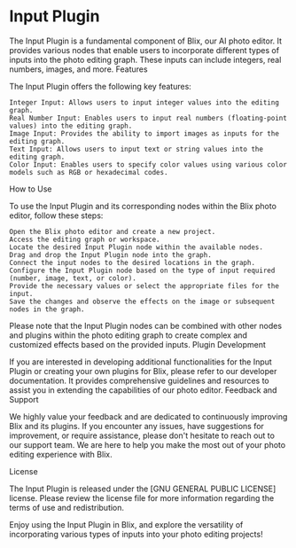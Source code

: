 # Input Plugin

The Input Plugin is a fundamental component of Blix, our AI photo editor. It provides various nodes that enable users to incorporate different types of inputs into the photo editing graph. These inputs can include integers, real numbers, images, and more.
Features

The Input Plugin offers the following key features:

    Integer Input: Allows users to input integer values into the editing graph.
    Real Number Input: Enables users to input real numbers (floating-point values) into the editing graph.
    Image Input: Provides the ability to import images as inputs for the editing graph.
    Text Input: Allows users to input text or string values into the editing graph.
    Color Input: Enables users to specify color values using various color models such as RGB or hexadecimal codes.

How to Use

To use the Input Plugin and its corresponding nodes within the Blix photo editor, follow these steps:

    Open the Blix photo editor and create a new project.
    Access the editing graph or workspace.
    Locate the desired Input Plugin node within the available nodes.
    Drag and drop the Input Plugin node into the graph.
    Connect the input nodes to the desired locations in the graph.
    Configure the Input Plugin node based on the type of input required (number, image, text, or color).
    Provide the necessary values or select the appropriate files for the input.
    Save the changes and observe the effects on the image or subsequent nodes in the graph.

Please note that the Input Plugin nodes can be combined with other nodes and plugins within the photo editing graph to create complex and customized effects based on the provided inputs.
Plugin Development

If you are interested in developing additional functionalities for the Input Plugin or creating your own plugins for Blix, please refer to our developer documentation. It provides comprehensive guidelines and resources to assist you in extending the capabilities of our photo editor.
Feedback and Support

We highly value your feedback and are dedicated to continuously improving Blix and its plugins. If you encounter any issues, have suggestions for improvement, or require assistance, please don't hesitate to reach out to our support team. We are here to help you make the most out of your photo editing experience with Blix.


License

The Input Plugin is released under the [GNU GENERAL PUBLIC LICENSE] license. Please review the license file for more information regarding the terms of use and redistribution.

Enjoy using the Input Plugin in Blix, and explore the versatility of incorporating various types of inputs into your photo editing projects!